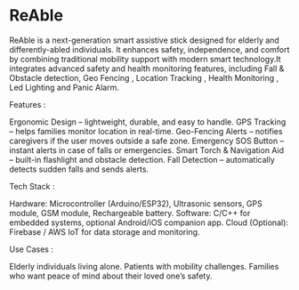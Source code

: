 # ReAble
ReAble is a next-generation smart assistive stick designed for elderly and differently-abled individuals. It enhances safety, independence, and comfort by combining traditional mobility support with modern smart technology.It integrates advanced safety and health monitoring features, including Fall & Obstacle detection, Geo  Fencing , Location Tracking , Health Monitoring , Led Lighting and Panic Alarm. 

Features :

  Ergonomic Design – lightweight, durable, and easy to handle.
  GPS Tracking – helps families monitor location in real-time.
  Geo-Fencing Alerts – notifies caregivers if the user moves outside a safe zone.
  Emergency SOS Button – instant alerts in case of falls or emergencies.
  Smart Torch & Navigation Aid – built-in flashlight and obstacle detection.
  Fall Detection – automatically detects sudden falls and sends alerts.
 
Tech Stack :

  Hardware: Microcontroller (Arduino/ESP32), Ultrasonic sensors, GPS module, GSM module, Rechargeable battery.
  Software: C/C++ for embedded systems, optional Android/iOS companion app.
  Cloud (Optional): Firebase / AWS IoT for data storage and monitoring.
  
Use Cases :

  Elderly individuals living alone.
  Patients with mobility challenges.
  Families who want peace of mind about their loved one’s safety.
